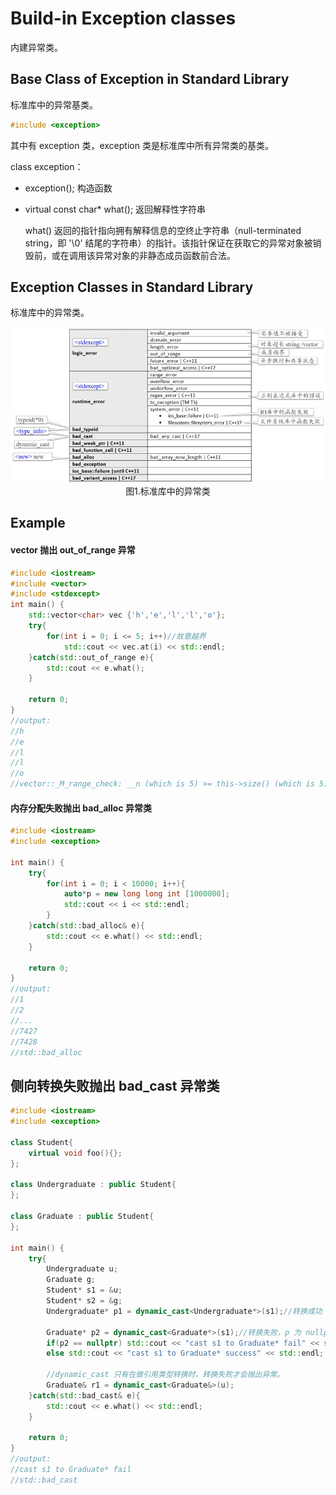 # Build-in Exception classes

内建异常类。

## Base Class of Exception in Standard Library

标准库中的异常基类。

~~~C++
#include <exception>
~~~

其中有 exception 类，exception 类是标准库中所有异常类的基类。

class exception：

- exception(); 构造函数

- virtual const char* what(); 返回解释性字符串

  what() 返回的指针指向拥有解释信息的空终止字符串（null-terminated string，即 '\0' 结尾的字符串）的指针。该指针保证在获取它的异常对象被销毁前，或在调用该异常对象的非静态成员函数前合法。

## Exception Classes in Standard Library

标准库中的异常类。

<img src="922-1.png" alt="922-1" style="zoom:80%;" />

<center>图1.标准库中的异常类</center>

## Example

#### vector 抛出 out_of_range 异常

~~~c++
#include <iostream>
#include <vector>
#include <stdexcept>
int main() {
	std::vector<char> vec {'h','e','l','l','o'};
	try{
        for(int i = 0; i <= 5; i++)//故意越界
            std::cout << vec.at(i) << std::endl;
    }catch(std::out_of_range e){
        std::cout << e.what();
    }

	return 0;
}
//output:
//h
//e
//l
//l
//o
//vector::_M_range_check: __n (which is 5) >= this->size() (which is 5)
~~~

#### 内存分配失败抛出  bad_alloc 异常类

~~~C++
#include <iostream>
#include <exception>

int main() {
	try{
        for(int i = 0; i < 10000; i++){
            auto*p = new long long int [1000000];
            std::cout << i << std::endl;
        }
    }catch(std::bad_alloc& e){
        std::cout << e.what() << std::endl;
    }

	return 0;
}
//output:
//1
//2
//...
//7427
//7428
//std::bad_alloc
~~~

## 侧向转换失败抛出 bad_cast 异常类

~~~c++
#include <iostream>
#include <exception>

class Student{
    virtual void foo(){};
};

class Undergraduate : public Student{
};

class Graduate : public Student{
};

int main() {
	try{
        Undergraduate u;
        Graduate g;
        Student* s1 = &u;
        Student* s2 = &g;
        Undergraduate* p1 = dynamic_cast<Undergraduate*>(s1);//转换成功
        
        Graduate* p2 = dynamic_cast<Graduate*>(s1);//转换失败，p 为 nullptr
        if(p2 == nullptr) std::cout << "cast s1 to Graduate* fail" << std::endl;
        else std::cout << "cast s1 to Graduate* success" << std::endl;
        
        //dynamic_cast 只有在做引用类型转换时，转换失败才会抛出异常。
        Graduate& r1 = dynamic_cast<Graduate&>(u);
    }catch(std::bad_cast& e){
        std::cout << e.what() << std::endl;
    }

	return 0;
}
//output:
//cast s1 to Graduate* fail
//std::bad_cast
~~~

